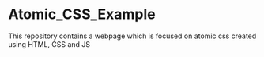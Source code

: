 # Atomic_CSS_Example
This repository contains a webpage which is focused on atomic css created using HTML, CSS and JS
